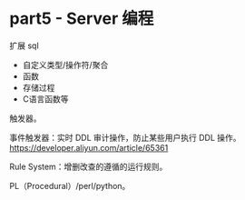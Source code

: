 # part5 - Server 编程

扩展 sql
- 自定义类型/操作符/聚合
- 函数
- 存储过程
- C语言函数等

触发器。

事件触发器：实时 DDL 审计操作，防止某些用户执行 DDL 操作。 https://developer.aliyun.com/article/65361


Rule System：增删改查的遵循的运行规则。

PL（Procedural）/perl/python。


